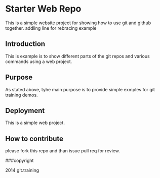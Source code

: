 # Starter Web Repo
This is a simple website project for showing how to use git and github together.
addling line for rebracing example


## Introduction
This is example is to show different parts of the git repos and various commands using a web project.


## Purpose
As stated above, tyhe main purpose is to provide simple exmples for git training demos.
## Deployment 
This is a simple web project.

## How to contribute
please fork this repo and than issue pull req for review.


###copyright

2014 git.training